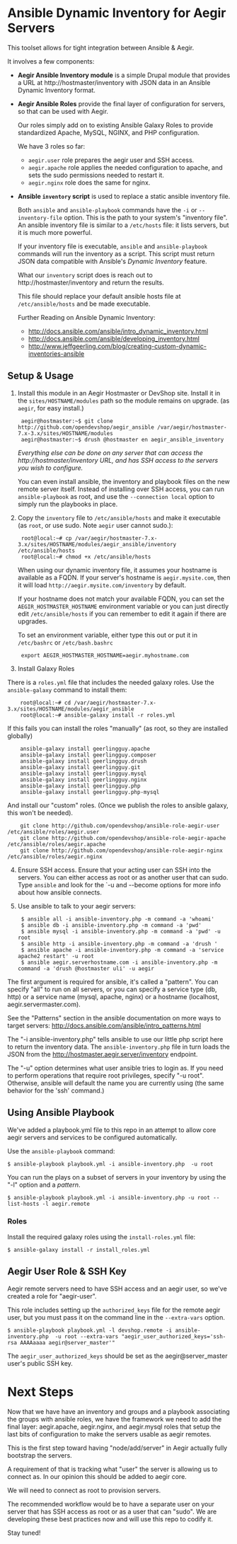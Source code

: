 # Ansible Dynamic Inventory for Aegir Servers

This toolset allows for tight integration between Ansible & Aegir.

It involves a few components:

- **Aegir Ansible Inventory module** is a simple Drupal module that provides a URL at http://hostmaster/inventory with JSON data in an Ansible Dynamic Inventory format.
- **Aegir Ansible Roles** provide the final layer of configuration for servers, so that can be used with Aegir.

  Our roles simply add on to existing Ansible Galaxy Roles to provide standardized Apache, MySQL, NGINX, and PHP configuration.

  We have 3 roles so far:

  - `aegir.user` role prepares the aegir user and SSH access.
  - `aegir.apache` role applies the needed configuration to apache, and sets the sudo permissions needed to restart it.
  - `aegir.nginx` role does the same for nginx.

- **Ansible `inventory` script** is used to replace a static ansible inventory file.

  Both `ansible` and `ansible-playbook` commands have the `-i` or `--inventory-file` option. This is the path to your system's "inventory file".  An ansible inventory file is similar to a `/etc/hosts` file: it lists servers, but it is much more powerful.

  If your inventory file is executable, `ansible` and `ansible-playbook` commands will run the inventory as a script.  This script must return JSON data compatible with Ansible's *Dynamic Inventory* feature.

  What our `inventory` script does is reach out to http://hostmaster/inventory and return the results.

  This file should replace your default ansible hosts file at `/etc/ansible/hosts` and be made executable.

  Further Reading on Ansible Dynamic Inventory:

  - http://docs.ansible.com/ansible/intro_dynamic_inventory.html
  - http://docs.ansible.com/ansible/developing_inventory.html
  - http://www.jeffgeerling.com/blog/creating-custom-dynamic-inventories-ansible


## Setup & Usage
1. Install this module in an Aegir Hostmaster or DevShop site. Install it in the `sites/HOSTNAME/modules` path so the module remains on upgrade.  (as `aegir`, for easy install.)

        aegir@hostmaster:~$ git clone http://github.com/opendevshop/aegir_ansible /var/aegir/hostmaster-7.x-3.x/sites/HOSTNAME/modules
        aegir@hostmaster:~$ drush @hostmaster en aegir_ansible_inventory

   *Everything else can be done on any server that can access the http://hostmaster/inventory URL, and has SSH access to the servers you wish to configure.*

   You can even install ansible, the inventory and playbook files on the new remote server itself.  Instead of installing over SSH access, you can run `ansible-playbook` as root, and use the `--connection local` option to simply run the playbooks in place.

2. Copy the `inventory` file to `/etc/ansible/hosts` and make it executable (as `root`, or use sudo. Note `aegir` user cannot sudo.):

        root@local:~# cp /var/aegir/hostmaster-7.x-3.x/sites/HOSTNAME/modules/aegir_ansible/inventory /etc/ansible/hosts
        root@local:~# chmod +x /etc/ansible/hosts

   When using our dynamic inventory file, it assumes your hostname is available as a FQDN.  If your server's hostname is `aegir.mysite.com`, then it will load `http://aegir.mysite.com/inventory` by default.

   If your hostname does not match your available FQDN, you can set the `AEGIR_HOSTMASTER_HOSTNAME` environment variable or you can just directly edit `/etc/ansible/hosts` if you can remember to edit it again if there are upgrades.

    To set an environment variable, either type this out or put it in `/etc/bashrc` or `/etc/bash.bashrc`

        export AEGIR_HOSTMASTER_HOSTNAME=aegir.myhostname.com

5. Install Galaxy Roles

  There is a `roles.yml` file that includes the needed galaxy roles.  Use the `ansible-galaxy` command to install them:

        root@local:~# cd /var/aegir/hostmaster-7.x-3.x/sites/HOSTNAME/modules/aegir_ansible
        root@local:~# ansible-galaxy install -r roles.yml

   If this fails you can install the roles "manually" (as root, so they are installed globally)

        ansible-galaxy install geerlingguy.apache
        ansible-galaxy install geerlingguy.composer
        ansible-galaxy install geerlingguy.drush
        ansible-galaxy install geerlingguy.git
        ansible-galaxy install geerlingguy.mysql
        ansible-galaxy install geerlingguy.nginx
        ansible-galaxy install geerlingguy.php
        ansible-galaxy install geerlingguy.php-mysql

   And install our "custom" roles.  (Once we publish the roles to ansible galaxy, this won't be needed).

        git clone http://github.com/opendevshop/ansible-role-aegir-user /etc/ansible/roles/aegir.user
        git clone http://github.com/opendevshop/ansible-role-aegir-apache /etc/ansible/roles/aegir.apache
        git clone http://github.com/opendevshop/ansible-role-aegir-nginx /etc/ansible/roles/aegir.nginx

4. Ensure SSH access.
Ensure that your acting user can SSH into the servers.  You can either access as root or as another user that can sudo.
Type `ansible` and look for the `-u and --become options for more info about how ansible connects.

5. Use ansible to talk to your aegir servers:

        $ ansible all -i ansible-inventory.php -m command -a 'whoami'
        $ ansible db -i ansible-inventory.php -m command -a 'pwd'
        $ ansible mysql -i ansible-inventory.php -m command -a 'pwd' -u root
        $ ansible http -i ansible-inventory.php -m command -a 'drush '
        $ ansible apache -i ansible-inventory.php -m command -a 'service apache2 restart' -u root
        $ ansible aegir.serverhostname.com -i ansible-inventory.php -m command -a 'drush @hostmaster uli' -u aegir

  The first argument is required for ansible, it's called a "pattern". You can specify "all" to run on all
  servers, or you can specify a service type (db, http) or a service name (mysql, apache, nginx)
  or a hostname (localhost, aegir.servermaster.com).

  See the "Patterns" section in the ansible documentation on more ways to target servers: http://docs.ansible.com/ansible/intro_patterns.html

  The "-i ansible-inventory.php" tells ansible to use our little php script here to return the inventory data.
  The `ansible-inventory.php` file in turn loads the JSON from the http://hostmaster.aegir.server/inventory endpoint.

  The "-u" option determines what user ansible tries to login as.  If you need to perform operations that require
  root privileges, specify "-u root".  Otherwise, ansible will default the name you are currently using (the same
  behavior for the 'ssh' command.)

## Using Ansible Playbook

We've added a playbook.yml file to this repo in an attempt to allow core aegir servers and services to be configured automatically.

Use the `ansible-playbook` command:

    $ ansible-playbook playbook.yml -i ansible-inventory.php  -u root

You can run the plays on a subset of servers in your inventory by using the "-l" option and a _pattern_.

    $ ansible-playbook playbook.yml -i ansible-inventory.php -u root --list-hosts -l aegir.remote

### Roles

Install the required galaxy roles using the `install-roles.yml` file:

    $ ansible-galaxy install -r install_roles.yml

## Aegir User Role & SSH Key

Aegir remote servers need to have SSH access and an aegir user, so we've created a role for "aegir-user".

This role includes setting up the `authorized_keys` file for the remote aegir user, but you must pass it on the command
line in the `--extra-vars` option.

    $ ansible-playbook playbook.yml -l devshop.remote -i ansible-inventory.php  -u root --extra-vars "aegir_user_authorized_keys='ssh-rsa AAAAaaaa aegir@server_master'"

The `aegir_user_authorized_keys` should be set as the aegir@server_master user's public SSH key.

# Next Steps

Now that we have have an inventory and groups and a playbook associating the groups with ansible roles, we have the
framework we need to add the final layer: aegir.apache, aegir.nginx, and aegir.mysql roles that setup the last bits
of configuration to make the servers usable as aegir remotes.

This is the first step toward having "node/add/server" in Aegir actually fully bootstrap the servers.

A requirement of that is tracking what "user" the server is allowing us to connect as.  In our opinion this should be added to aegir core.

We will need to connect as root to provision servers.   

The recommended workflow would be to have a separate user on your server that has SSH access as root or as a user that can "sudo". We are developing these best practices now and will use this repo to codify it.

Stay tuned!
